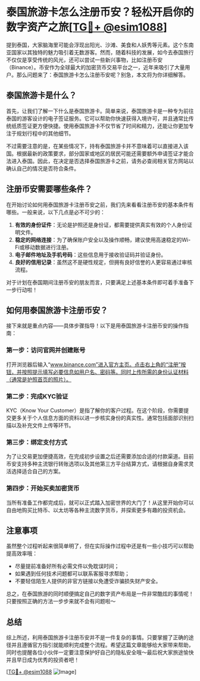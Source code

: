 # 泰国旅游卡怎么注册币安？轻松开启你的数字资产之旅[[TG💪+ @esim1088](https://t.me/s/esim1088)]

提到泰国，大家脑海里可能会浮现出阳光、沙滩、美食和人妖秀等元素。这个东南亚国家以其独特的魅力吸引着无数游客。然而，随着科技的发展，如今去泰国旅行不仅仅是享受传统的风光，还可以尝试一些新兴事物，比如注册币安（Binance）。币安作为全球最大的加密货币交易平台之一，近年来吸引了大量用户。那么问题来了：泰国旅游卡怎么注册币安呢？别急，本文将为你详细解答。

## 泰国旅游卡是什么？

首先，让我们了解一下什么是泰国旅游卡。简单来说，泰国旅游卡是一种专为前往泰国的游客设计的电子签证服务。它可以帮助你快速获得入境许可，并且通常比传统纸质签证更方便快捷。使用泰国旅游卡不仅节省了时间和精力，还能让你更加专注于规划行程中的其他细节。

不过需要注意的是，在某些情况下，持有泰国旅游卡并不意味着可以直接进入该国。根据最新的政策要求，部分国家或地区的居民可能还需要额外申请签证才能合法进入泰国。因此，在决定是否选择泰国旅游卡之前，请务必查阅相关官方网站以确认自己的情况是否符合条件。

## 注册币安需要哪些条件？

在开始讨论如何用泰国旅游卡注册币安之前，我们先来看看注册币安的基本条件有哪些。一般来说，以下几点是必不可少的：

1. **有效的身份证件**：无论是护照还是身份证，都需要提供真实有效的个人身份证明文件。
2. **稳定的网络连接**：为了确保账户安全以及操作顺畅，建议使用高速稳定的Wi-Fi或移动数据进行注册。
3. **电子邮件地址及手机号码**：这些信息用于接收验证码并验证身份。
4. **良好的信用记录**：虽然这不是硬性规定，但拥有良好信誉的人更容易通过审核流程。

对于计划在泰国期间注册币安的朋友而言，只要满足上述基本条件即可着手准备下一步行动啦！

## 如何用泰国旅游卡注册币安？

接下来就是重点内容——具体步骤指导！以下是用泰国旅游卡注册币安的操作指南：

### 第一步：访问官网并创建账号
打开浏览器后输入“www.binance.com”进入官方主页。点击右上角的“注册”按钮，并按照提示填写必要信息如用户名、密码等。同时上传所需的身份认证材料（通常是护照首页的照片）。

### 第二步：完成KYC验证
KYC（Know Your Customer）是指了解你的客户过程。在这个阶段，你需要提交更多关于个人信息方面的资料以进一步核实身份的真实性。通常包括面部识别扫描以及补充文件上传等环节。

### 第三步：绑定支付方式
为了让交易更加便捷高效，在完成初步设置之后还需要添加合适的付款渠道。目前币安支持多种主流银行转账选项以及其他第三方平台结算方式，请根据自身需求灵活选择适合自己的方案。

### 第四步：开始买卖加密货币
当所有准备工作都完成后，就可以正式踏入加密世界的大门了！从这里开始你可以自由地购买比特币、以太坊等各种主流数字货币，并探索更多有趣的投资机会。

## 注意事项

虽然整个过程听起来很简单明了，但在实际操作过程中还是有一些小技巧可以帮助提高效率哦：
- 尽量提前准备好所有必需文件以免耽误时间；
- 如果遇到任何技术问题都可以联系客服寻求帮助；
- 不要轻信陌生人提供的非官方链接以免遭受诈骗损失财产安全。

总之，在泰国旅游的同时顺便搞定自己的数字资产布局是一件非常酷炫的事情呢！只要按照正确的方法一步步来就不会有问题啦～

## 总结

综上所述，利用泰国旅游卡注册币安并不是一件复杂的事情。只要掌握了正确的途径并且遵循官方指引就能顺利完成整个流程。希望这篇文章能够给大家带来帮助，同时也提醒各位小伙伴一定要注意保护好自己的隐私安全哦～最后祝大家旅途愉快并且早日成为优秀的投资者吧！

[[TG💪+ @esim1088](https://t.me/s/esim1088) ![Image](https://i.postimg.cc/4NQfJmqS/Snipaste-2025-05-13-00-14-12.png)]